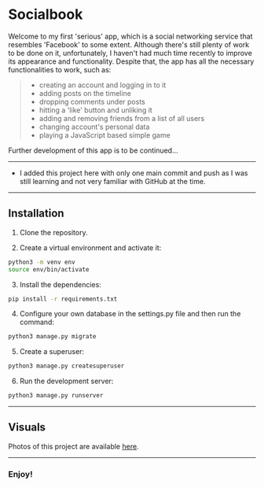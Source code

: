 # Socialbook 



Welcome to my first 'serious' app, which is a social networking service that resembles 'Facebook' to some extent.
Although there's still plenty of work to be done on it, unfortunately, I haven't had much time recently to improve
its appearance and functionality. Despite that, the app has all the necessary functionalities to work, such as:

>- creating an account and logging in to it
>- adding posts on the timeline
>- dropping comments under posts
>- hitting a 'like' button and unliking it
>- adding and removing friends from a list of all users
>- changing account's personal data
>- playing a JavaScript based simple game

Further development of this app is to be continued...

---

- I added this project here with only one main commit and push as I was still learning and not very familiar with GitHub at the time.

---

## Installation
1. Clone the repository.

2. Create a virtual environment and activate it:
```bash
python3 -m venv env
source env/bin/activate
```
3. Install the dependencies:
```bash
pip install -r requirements.txt
```
4. Configure your own database in the settings.py file and then run the command:
```bash
python3 manage.py migrate
```
5. Create a superuser:
```bash
python3 manage.py createsuperuser
```
6. Run the development server:
```bash
python3 manage.py runserver
```
---

## Visuals
Photos of this project are available [here](https://photos.app.goo.gl/rbEup1xe6gA5TGyGA).

---

### Enjoy!

